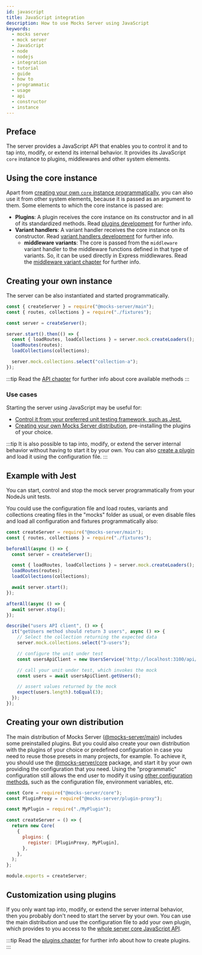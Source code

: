 ```yaml
---
id: javascript
title: JavaScript integration
description: How to use Mocks Server using JavaScript
keywords:
  - mocks server
  - mock server
  - JavaScript
  - node
  - nodejs
  - integration
  - tutorial
  - guide
  - how to
  - programmatic
  - usage
  - api
  - constructor
  - instance
---
```


## Preface

The server provides a JavaScript API that enables you to control it and to tap into, modify, or extend its internal behavior. It provides its JavaScript `core` instance to plugins, middlewares and other system elements.

## Using the core instance

Apart from [creating your own `core` instance programmatically](#creating-your-own-instance), you can also use it from other system elements, because it is passed as an argument to them. Some elements to which the core instance is passed are:

* __Plugins__: A plugin receives the core instance on its constructor and in all of its standardized methods. Read [plugins development](../plugins/development.md) for further info.
* __Variant handlers__: A variant handler receives the core instance on its constructor. Read [variant handlers development](../variant-handlers/development.md) for further info.
  * __middleware variants__: The core is passed from the `middleware` variant handler to the middleware functions defined in that type of variants. So, it can be used directly in Express middlewares. Read the [middleware variant chapter](../usage/variants/middleware.md) for further info.


## Creating your own instance

The server can be also instantiated and started programmatically.

```js
const { createServer } = require("@mocks-server/main");
const { routes, collections } = require("./fixtures");

const server = createServer();

server.start().then(() => {
  const { loadRoutes, loadCollections } = server.mock.createLoaders();
  loadRoutes(routes);
  loadCollections(collections);

  server.mock.collections.select("collection-a");
});
```

:::tip
Read the [API chapter](../api/javascript.md) for further info about core available methods
:::

### Use cases

Starting the server using JavaScript may be useful for:

* [Control it from your preferred unit testing framework, such as Jest.](#example-with-jest)
* [Creating your own Mocks Server distribution](#creating-your-own-distribution), pre-installing the plugins of your choice.

:::tip
It is also possible to tap into, modify, or extend the server internal behavior without having to start it by your own. You can also [create a plugin](#customization-using-plugins) and load it using the configuration file.
:::

## Example with Jest

You can start, control and stop the mock server programmatically from your NodeJs unit tests.

You could use the configuration file and load routes, variants and collections creating files in the "mocks" folder as usual, or even disable files and load all configuration and fixtures programmatically also:

```js
const createServer = require("@mocks-server/main");
const { routes, collections } = require("./fixtures");

beforeAll(async () => {
  const server = createServer();

  const { loadRoutes, loadCollections } = server.mock.createLoaders();
  loadRoutes(routes);
  loadCollections(collections);

  await server.start();
});

afterAll(async () => {
  await server.stop();
});

describe("users API client", () => {
  it("getUsers method should return 3 users", async () => {
    // Select the collection returning the expected data
    server.mock.collections.select("3-users");

    // configure the unit under test
    const usersApiClient = new UsersService('http://localhost:3100/api/users');

    // call your unit under test, which invokes the mock
    const users = await usersApiClient.getUsers();

    // assert values returned by the mock
    expect(users.length).toEqual(3);
  });
});
```

## Creating your own distribution

The main distribution of Mocks Server ([@mocks-server/main](https://www.npmjs.com/package/@mocks-server/main)) includes some preinstalled plugins. But you could also create your own distribution with the plugins of your choice or predefined configuration in case you need to reuse those presets in many projects, for example. To achieve it, you should use the [@mocks-server/core](https://www.npmjs.com/package/@mocks-server/core) package, and start it by your own providing the configuration that you need. Using the "programmatic" configuration still allows the end user to modify it using [other configuration methods](../configuration/how-to-change-settings.md), such as the configuration file, environment variables, etc.

```js
const Core = require("@mocks-server/core");
const PluginProxy = require("@mocks-server/plugin-proxy");

const MyPlugin = require("./MyPlugin");

const createServer = () => {
  return new Core(
    {
      plugins: {
        register: [PluginProxy, MyPlugin],
      },
    },
  );
};

module.exports = createServer;
```

## Customization using plugins

If you only want tap into, modify, or extend the server internal behavior, then you probably don't need to start the server by your own. You can use the main distribution and use the configuration file to add your own plugin, which provides to you access to the [whole server core JavaScript API](../api/javascript.md).

:::tip
Read the [plugins chapter](../plugins/intro.md) for further info about how to create plugins.
:::
